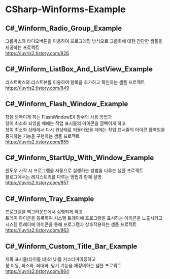 # CSharp-Winforms-Example

## C#_Winform_Radio_Group_Example
그룹박스와 라디오버튼을 이용하여 프로그래밍 방식으로 그룹화에 대한 간단한 샘플을 제공하는 프로젝트  
https://luvris2.tistory.com/826  

## C#_Winform_ListBox_And_ListView_Example
리스트박스와 리스트뷰를 이용하여 항목을 추가하고 확인하는 샘플 프로젝트  
https://luvris2.tistory.com/849  

## C#_Winform_Flash_Window_Example  
창을 깜빡이게 하는 FlashWindowEX 함수의 사용 방법과  
창이 최소화 되었을 때에는 작업 표시줄의 아이콘을 깜빡이게 하고  
창이 최소화 상태에서 다시 원상태로 되돌아왔을 때에는 작업 표시줄의 아이콘 깜빡임을 중지하는 기능을 구현하는 샘플 프로젝트  
https://luvris2.tistory.com/855  
  
## C#_Winform_StartUp_With_Window_Example
윈도우 시작 시 프로그램을 자동으로 실행하는 방법을 다루는 샘플 프로젝트  
블로그에서는 레지스트리를 다루는 방법과 함께 설명  
https://luvris2.tistory.com/857  

## C#_Winform_Tray_Example
프로그램을 백그라운드에서 실행되게 하고  
트레이 아이콘을 등록하여 시스템 트레이에 프로그램을 표시하는 아이콘을 노출시키고  
시스템 트레이에 아이콘을 통해 프로그램과 상호작용하는 샘플 프로젝트  
https://luvris2.tistory.com/863

## C#_Winform_Custom_Title_Bar_Example  
제목 표시줄(타이틀 바)의 UI를 커스터마이징하고  
창 이동, 최소화, 최대화, 닫기 기능을 재정의하는 샘플 프로젝트  
https://luvris2.tistory.com/864  
